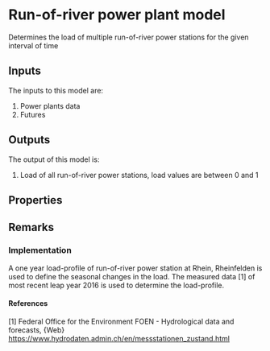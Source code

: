 # Run-of-river power plant model

Determines the load of multiple run-of-river power stations for the given interval of time


## Inputs
The inputs to this model are:

1. Power plants data
1. Futures


## Outputs
The output of this model is:

1. Load of all run-of-river power stations, load values are between 0 and 1


## Properties


## Remarks


### Implementation

A one year load-profile of run-of-river power station at Rhein, Rheinfelden is used to define the seasonal changes in
the load. The measured data [1] of most recent leap year 2016 is used to determine the load-profile. 

#### References
[1] Federal Office for the Environment FOEN - Hydrological data and forecasts, {Web} https://www.hydrodaten.admin.ch/en/messstationen_zustand.html